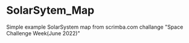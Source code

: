# SolarSytem_Map
Simple example SolarSystem map from scrimba.com challange "Space Challenge Week(June 2022)"
